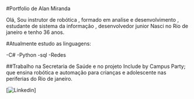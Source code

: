 #Portfolio de Alan Miranda 

Olá, Sou instrutor de robótica , formado em analise e desenvolvimento , estudante de sistema da informação , desenvolvedor junior
Nasci no Rio de janeiro e tenho 36 anos.

#Atualmente estudo as linguagens:

-C#
-Python
-sql 
-Redes
 
##Trabalho na Secretaria de Saúde e no projeto Include by Campus Party; que ensina robótica e automação para crianças e adolescente nas periferias do Rio de janeiro.
 


[![Linkedin](https://www.linkedin.com/in/alan-miranda-b1b705236)]

